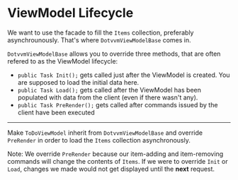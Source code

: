 ﻿# ViewModel Lifecycle

We want to use the facade to fill the `Items` collection, preferably asynchrounously.
That's where `DotvvmViewModelBase` comes in.

`DotvvmViewModelBase` allows you to override three methods, that are often refered to as the ViewModel lifecycle:

- `public Task Init();` gets called just after the ViewModel is created. You are supposed to load the
initial data here.
- `public Task Load();` gets called after the ViewModel has been populated with data from the client (even if there
wasn't any).
- `public Task PreRender();` gets called after commands issued by the client have been executed

---

Make `ToDoViewModel` inherit from `DotvvmViewModelBase` and override `PreRender` in order to load the `Items` collection
asynchronously.

Note: We override `PreRender` because our item-adding and item-removing commands will change the contents of `Items`.
If we were to override `Init` or `Load`, changes we made would not get displayed until the __next__ request.